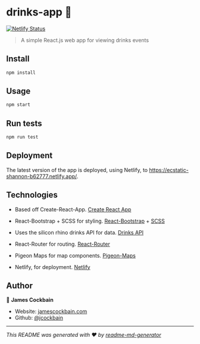 # drinks-app 🍺

[![Netlify Status](https://api.netlify.com/api/v1/badges/70e584bd-c65a-4647-8107-99b1d1f452df/deploy-status)](https://app.netlify.com/sites/ecstatic-shannon-b62777/deploys)

> A simple React.js web app for viewing drinks events

## Install

```sh
npm install
```

## Usage

```sh
npm start
```

## Run tests

```sh
npm run test
```

## Deployment

The latest version of the app is deployed, using Netlify, to https://ecstatic-shannon-b62777.netlify.app/.

## Technologies

- Based off Create-React-App. [Create React App](https://create-react-app.dev/)

- React-Bootstrap + SCSS for styling. [React-Bootstrap](https://react-bootstrap.github.io/) + [SCSS](https://sass-lang.com/)

- Uses the silicon rhino drinks API for data. [Drinks API](https://www.siliconrhino.io/drinks/)

- React-Router for routing. [React-Router](https://reactrouter.com/)

- Pigeon Maps for map components. [Pigeon-Maps](https://github.com/mariusandra/pigeon-maps)

- Netlify, for deployment. [Netlify](https://www.netlify.com/)

## Author

👤 **James Cockbain**

- Website: [jamescockbain.com](https://jamescockbain.com)
- Github: [@jcockbain](https://github.com/jcockbain)

***
_This README was generated with ❤️ by [readme-md-generator](https://github.com/kefranabg/readme-md-generator)_